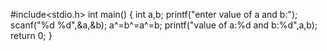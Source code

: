 #include<stdio.h>
int main()
{
	int a,b;
	printf("enter value of a and b:");
	scanf("%d %d",&a,&b);
	a^=b^=a^=b;
	printf("value of a:%d and b:%d",a,b);
	return 0;
}
